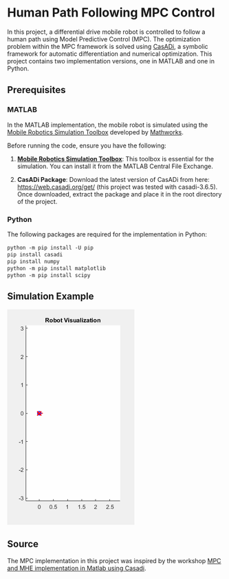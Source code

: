 # Human Path Following MPC Control 
In this project, a differential drive mobile robot is controlled to follow a human path using Model Predictive Control (MPC). The optimization problem within the MPC framework is solved using [CasADi](https://web.casadi.org/), a symbolic framework for automatic differentiation and numerical optimization. This project contains two implementation versions, one in MATLAB and one in Python.

## Prerequisites
### MATLAB 
In the MATLAB implementation, the mobile robot is simulated using the [Mobile Robotics Simulation Toolbox](https://de.mathworks.com/matlabcentral/fileexchange/66586-mobile-robotics-simulation-toolbox) developed by [Mathworks](https://de.mathworks.com/).

Before running the code, ensure you have the following:
1. **[Mobile Robotics Simulation Toolbox](https://de.mathworks.com/matlabcentral/fileexchange/66586-mobile-robotics-simulation-toolbox)**: This toolbox is essential for the simulation. You can install it from the MATLAB Central File Exchange.

2. **CasADi Package**: Download the latest version of CasADi from here: https://web.casadi.org/get/ (this project was tested with casadi-3.6.5). Once downloaded, extract the package and place it in the root directory of the project.

### Python

The following packages are required for the implementation in Python:
````
python -m pip install -U pip 
pip install casadi
pip install numpy
python -m pip install matplotlib
python -m pip install scipy
````
   
## Simulation Example
![Demo GIF](./Matlab/Animation/animated_plot.gif)

## Source
The MPC implementation in this project was inspired by the workshop [MPC and MHE implementation in Matlab using Casadi](https://www.youtube.com/watch?v=RrnkPrcpyEA).

